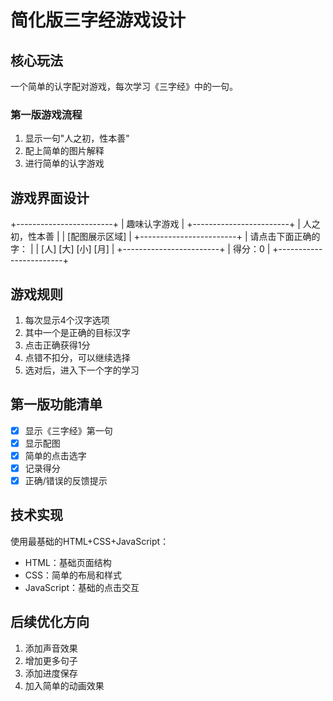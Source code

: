 # 简化版三字经游戏设计

## 核心玩法
一个简单的认字配对游戏，每次学习《三字经》中的一句。

### 第一版游戏流程
1. 显示一句"人之初，性本善"
2. 配上简单的图片解释
3. 进行简单的认字游戏

## 游戏界面设计
+------------------------+
| 趣味认字游戏 |
+------------------------+
| 人之初，性本善 |
| [配图展示区域] |
+------------------------+
| 请点击下面正确的字： |
| [人] [大] [小] [月] |
+------------------------+
| 得分：0 |
+------------------------+
 
## 游戏规则
1. 每次显示4个汉字选项
2. 其中一个是正确的目标汉字
3. 点击正确获得1分
4. 点错不扣分，可以继续选择
5. 选对后，进入下一个字的学习

## 第一版功能清单
- [x] 显示《三字经》第一句
- [x] 显示配图
- [x] 简单的点击选字
- [x] 记录得分
- [x] 正确/错误的反馈提示

## 技术实现
使用最基础的HTML+CSS+JavaScript：
- HTML：基础页面结构
- CSS：简单的布局和样式
- JavaScript：基础的点击交互

## 后续优化方向
1. 添加声音效果
2. 增加更多句子
3. 添加进度保存
4. 加入简单的动画效果
